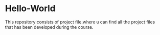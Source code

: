 # Hello-World
This repository consists of project file.where u can find all the project files that has been developed during the course.
